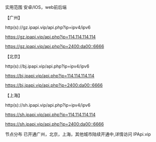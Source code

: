 实用范围
安卓/IOS，web前后端

【广州】

http(s)://gz.ipapi.vip/api.php?ip=ipv4/ipv6

https://gz.ipapi.vip/api.php?ip=114.114.114.114

https://gz.ipapi.vip/api.php?ip=2400:da00::6666

【北京】

http(s)://bj.ipapi.vip/api.php?ip=ipv4/ipv6

https://bj.ipapi.vip/api.php?ip=114.114.114.114

https://bj.ipapi.vip/api.php?ip=2400:da00::6666

【上海】 

http(s)://sh.ipapi.vip/api.php?ip=ipv4/ipv6

https://sh.ipapi.vip/api.php?ip=114.114.114.114

https://sh.ipapi.vip/api.php?ip=2400:da00::6666

节点分布
已开通广州，北京，上海，其他城市陆续开通中,详情访问 IPApi.vip
